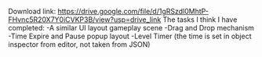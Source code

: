 Download link: https://drive.google.com/file/d/1gRSzdl0MhtP-FHvnc5R20X7Y0iCVKP3B/view?usp=drive_link
The tasks I think I have completed:
-A similar UI layout gameplay scene
-Drag and Drop mechanism
-Time Expire and Pause popup layout
-Level Timer (the time is set in object inspector from editor, not taken from JSON)
